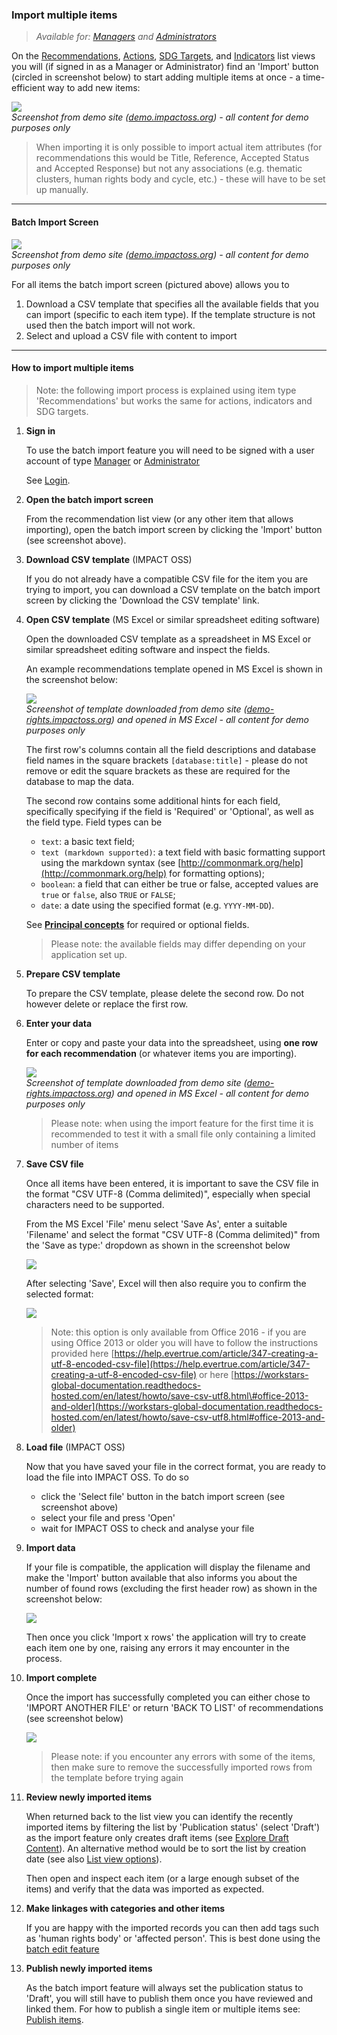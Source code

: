 ### Import multiple items

> _Available for: [Managers](/managers/manager.md) and [Administrators](/admins/admin.md)_

On the [Recommendations](/visitors/recommendations.md), [Actions](/visitors/actions.md), [SDG Targets](/visitors/sdg-targets.md), and [Indicators](/visitors/indicators.md) list views you will (if signed in as a Manager or Administrator) find an 'Import' button (circled in screenshot below) to start adding multiple items at once - a time-efficient way to add new items:

![](/assets/m-action-import.png)  
_Screenshot from demo site ([demo.impactoss.org](https://demo.impactoss.org)) - all content for demo purposes only_

> When importing it is only possible to import actual item attributes (for recommendations this would be Title, Reference, Accepted Status and Accepted Response) but not any associations (e.g. thematic clusters, human rights body and cycle, etc.) - these will have to be set up manually.

---

#### Batch Import Screen

![](/assets/m-batch-import.png)  
_Screenshot from demo site ([demo.impactoss.org](https://demo.impactoss.org)) - all content for demo purposes only_

For all items the batch import screen (pictured above) allows you to  
1. Download a CSV template that specifies all the available fields that you can import (specific to each item type). If the template structure is not used then the batch import will not work.  
2. Select and upload a CSV file with content to import

---

#### How to import multiple items

> Note: the following import process is explained using item type 'Recommendations' but works the same for actions, indicators and SDG targets.

1. **Sign in**

   To use the batch import feature you will need to be signed with a user account of type [Manager](/managers/manager.md) or [Administrator](/admins/admin.md)

   See [Login](/guests/login.md).

2. **Open the batch import screen**

   From the recommendation list view (or any other item that allows importing), open the batch import screen by clicking the 'Import' button (see screenshot above).

3. **Download CSV template** (IMPACT OSS)

   If you do not already have a compatible CSV file for the item you are trying to import, you can download a CSV template on the batch import screen by clicking the 'Download the CSV template' link.

4. **Open CSV template** (MS Excel or similar spreadsheet editing software)

   Open the downloaded CSV template as a spreadsheet in MS Excel or similar spreadsheet editing software and inspect the fields.

   An example recommendations template opened in MS Excel is shown in the screenshot below:

   ![](/assets/import-rec-template-a.png)  
   _Screenshot of template downloaded from demo site ([demo-rights.impactoss.org](https://demo-rights.impactoss.org)) and opened in MS Excel - all content for demo purposes only_

   The first row's columns contain all the field descriptions and database field names in the square brackets `[database:title]` - please do not remove or edit the square brackets as these are required for the database to map the data.

   The second row contains some additional hints for each field, specifically specifying if the field is 'Required' or 'Optional', as well as the field type. Field types can be

   * `text`: a basic text field;
   * `text (markdown supported)`: a text field with basic formatting support using the markdown syntax (see [http://commonmark.org/help](http://commonmark.org/help) for formatting options);
   * `boolean`: a field that can either be true or false, accepted values are `true` or `false`, also `TRUE` or `FALSE`;
   * `date`: a date using the specified format (e.g. `YYYY-MM-DD`).

   See **[Principal concepts](concepts.md)** for required or optional fields.

   > Please note: the available fields may differ depending on your application set up.

5. **Prepare CSV template**

   To prepare the CSV template, please delete the second row. Do not however delete or replace the first row.

6. **Enter your data**

   Enter or copy and paste your data into the spreadsheet, using **one row for each recommendation** (or whatever items you are importing).

   ![](/assets/import-rec-editing-a.png)  
   _Screenshot of template downloaded from demo site ([demo-rights.impactoss.org](https://demo-rights.impactoss.org)) and opened in MS Excel - all content for demo purposes only_

   > Please note: when using the import feature for the first time it is recommended to test it with a small file only containing a limited number of items

7. **Save CSV file**

   Once all items have been entered, it is important to save the CSV file in the format "CSV UTF-8 (Comma delimited)", especially when special characters need to be supported.

   From the MS Excel 'File' menu select 'Save As', enter a suitable 'Filename' and select the format "CSV UTF-8 (Comma delimited)" from the 'Save as type:' dropdown as shown in the screenshot below

   ![](/assets/import-rec-save-csv.png)

   After selecting 'Save', Excel will then also require you to confirm the selected format:

   ![](/assets/import-rec-save-csv-confirm.png)

   > Note: this option is only available from Office 2016 - if you are using Office 2013 or older you will have to follow the instructions provided here  [https://help.evertrue.com/article/347-creating-a-utf-8-encoded-csv-file](https://help.evertrue.com/article/347-creating-a-utf-8-encoded-csv-file) or here [https://workstars-global-documentation.readthedocs-hosted.com/en/latest/howto/save-csv-utf8.html\#office-2013-and-older](https://workstars-global-documentation.readthedocs-hosted.com/en/latest/howto/save-csv-utf8.html#office-2013-and-older)

8. **Load file** (IMPACT OSS)

   Now that you have saved your file in the correct format, you are ready to load the file into IMPACT OSS. To do so

   * click the 'Select file' button in the batch import screen (see screenshot above)
   * select your file and press 'Open'
   * wait for IMPACT OSS to check and analyse your file

9. **Import data**

   If your file is compatible, the application will display the filename and make the 'Import' button available that also informs you about the number of found rows (excluding the first header row) as shown in the screenshot below:

   ![](/assets/import-rec-import.png)

   Then once you click 'Import x rows' the application will try to create each item one by one, raising any errors it may encounter in the process.

10. **Import complete**

    Once the import has successfully completed you can either chose to 'IMPORT ANOTHER FILE' or return 'BACK TO LIST' of recommendations (see screenshot below)

    ![](/assets/import-rec-import-success.png)

    > Please note: if you encounter any errors with some of the items, then make sure to remove the successfully imported rows from the template before trying again

11. **Review newly imported items**

    When returned back to the list view you can identify the recently imported items by filtering the list by 'Publication status' (select 'Draft') as the import feature only creates draft items (see [Explore Draft Content](/contributors/draft.md)). An alternative method would be to sort the list by creation date (see also [List view options](/visitors/lists.md)).

    Then open and inspect each item (or a large enough subset of the items) and verify that the data was imported as expected.

12. **Make linkages with categories and other items**

    If you are happy with the imported records you can then add tags such as 'human rights body' or 'affected person'. This is best done using the [batch edit feature](/managers/batch-edit.md)

13. **Publish newly imported items**

    As the batch import feature will always set the publication status to 'Draft', you will still have to publish them once you have reviewed and linked them. For how to publish a single item or multiple items see:[ Publish items](/managers/publish.md).
